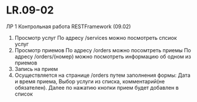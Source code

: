 # LR.09-02
ЛР 1 Контрольная работа RESTFramework (09.02)

1) Просмотр услуг
  По адресу /services можно посмотреть спсиок услуг
2) Просмотр приемов
  По адресу /orders можно посомтреть приемы
  По адресу /orders/(номер) можно посмотреть информацию об одном из приемов
3) Запись на прием
4) Осуществляется на странице /orders путем заполнения формы: Дата и время приема, Выбор услуги из списка, комментарий(не обязателен). Далее по нажатию кнопки прием будет добавлен в список
